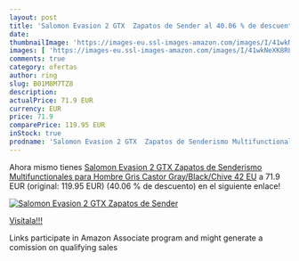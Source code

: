 ```yaml
---
layout: post
title: 'Salomon Evasion 2 GTX  Zapatos de Sender al 40.06 % de descuento'
date: 
thumbnailImage: 'https://images-eu.ssl-images-amazon.com/images/I/41wkNeXK8RL._SL200_.jpg'
images: [ 'https://images-eu.ssl-images-amazon.com/images/I/41wkNeXK8RL._SL200_.jpg' ]
comments: true
category: ofertas
author: ring
slug: B01M8M7TZ8
description:
actualPrice: 71.9 EUR
currency: EUR
price: 71.9
comparePrice: 119.95 EUR
inStock: true
prodname: 'Salomon Evasion 2 GTX  Zapatos de Senderismo Multifunctionales para Hombre  Gris  Castor Gray/Black/Chive   42 EU'
---
```


Ahora mismo tienes [Salomon Evasion 2 GTX  Zapatos de Senderismo Multifunctionales para Hombre  Gris  Castor Gray/Black/Chive   42 EU](https://www.amazon.es/dp/B01M8M7TZ8/?tag=tolees-21) a 71.9 EUR (original: 119.95 EUR) (40.06 %  de descuento) en el siguiente enlace!

[![Salomon Evasion 2 GTX  Zapatos de Sender](https://images-eu.ssl-images-amazon.com/images/I/41wkNeXK8RL._SL200_.jpg)](https://www.amazon.es/dp/B01M8M7TZ8/?tag=tolees-21)

[Visítala!!!](https://www.amazon.es/dp/B01M8M7TZ8/?tag=tolees-21)

Links participate in Amazon Associate program and might generate a comission on qualifying sales
